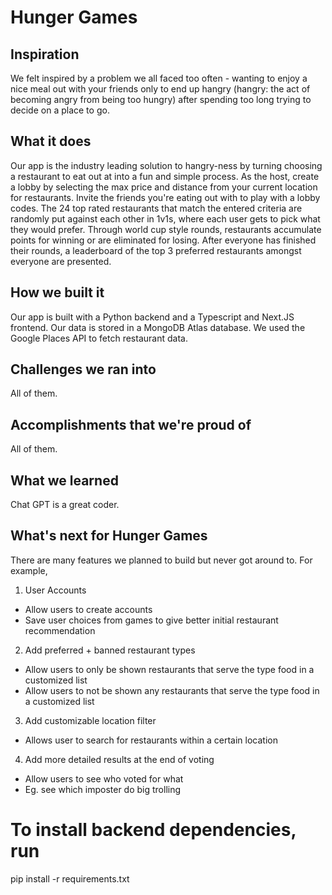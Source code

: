 # Hunger Games

## Inspiration
We felt inspired by a problem we all faced too often - wanting to enjoy a nice meal out with your friends only to end up hangry (hangry: the act of becoming angry from being too hungry) after spending too long trying to decide on a place to go.

## What it does
Our app is the industry leading solution to hangry-ness by turning choosing a restaurant to eat out at into a fun and simple process.
As the host, create a lobby by selecting the max price and distance from your current location for restaurants.
Invite the friends you're eating out with to play with a lobby codes. 
The 24 top rated restaurants that match the entered criteria are randomly put against each other in 1v1s, where each user gets to pick what they would prefer.
Through world cup style rounds, restaurants accumulate points for winning or are eliminated for losing. 
After everyone has finished their rounds, a leaderboard of the top 3 preferred restaurants amongst everyone are presented.

## How we built it
Our app is built with a Python backend and a Typescript and Next.JS frontend. Our data is stored in a MongoDB Atlas database. We used the Google Places API to fetch restaurant data.

## Challenges we ran into
All of them.

## Accomplishments that we're proud of
All of them.

## What we learned
Chat GPT is a great coder.

## What's next for Hunger Games
There are many features we planned to build but never got around to. For example,
1. User Accounts
- Allow users to create accounts
- Save user choices from games to give better initial restaurant recommendation
2. Add preferred + banned restaurant types
- Allow users to only be shown restaurants that serve the type food in a customized list
- Allow users to not be shown any restaurants that serve the type food in a customized list
3. Add customizable location filter
- Allows user to search for restaurants within a certain location
4. Add more detailed results at the end of voting
- Allow users to see who voted for what
- Eg. see which imposter do big trolling

# To install backend dependencies, run
pip install -r requirements.txt

